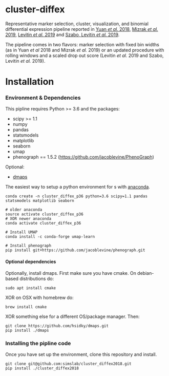 # cluster-diffex

Representative marker selection, cluster, visualization, and binomial differential expression pipeline reported in [Yuan *et al.* 2018](https://genomemedicine.biomedcentral.com/articles/10.1186/s13073-018-0567-9), [Mizrak *et al.* 2019](https://www.sciencedirect.com/science/article/pii/S2211124718319740?via%3Dihub), [Levitin *et al.* 2019](https://onlinelibrary.wiley.com/doi/full/10.15252/msb.20188557) and [Szabo, Levitin *et al.* 2019](https://www.biorxiv.org/content/10.1101/555557v1).

The pipeline comes in two flavors: marker selection with fixed bin widths (as in Yuan *et al* 2018 and Mizrak *et al.* 2019) or an updated procedure with rolling windows and a scaled drop out score (Levitin *et al.* 2019 and Szabo, Levitin *et al.* 2019).

# Installation
### Environment & Dependencies
This pipline requires Python >= 3.6 and the packages:
- scipy >= 1.1
- numpy
- pandas
- statsmodels
- matplotlib
- seaborn
- umap
- phenograph == 1.5.2 (https://github.com/jacoblevine/PhenoGraph)

Optional:
- [dmaps](https://github.com/hsidky/dmaps) 


The easiest way to setup a python environment for s with [anaconda](https://www.continuum.io/downloads).
```
conda create -n cluster_diffex_p36 python=3.6 scipy=1.1 pandas statsmodels matplotlib seaborn

# older anaconda
source activate cluster_diffex_p36
# XOR newer anaconda
conda activate cluster_diffex_p36

# Install UMAP 
conda install -c conda-forge umap-learn

# Install phenograph
pip install git+https://github.com/jacoblevine/phenograph.git
```

#### Optional dependencies
Optionally, install dmaps. First make sure you have cmake.  On debian-based distributions do:
```
sudo apt install cmake
```
XOR on OSX with homebrew do: 
```
brew install cmake
```
XOR something else for a different OS/package manager.  Then:
```
git clone https://github.com/hsidky/dmaps.git
pip install ./dmaps
```
### Installing the pipline code 
Once you have set up the environment, clone this repository and install.
```
git clone git@github.com:simslab/cluster_diffex2018.git
pip install ./cluster_diffex2018
```
